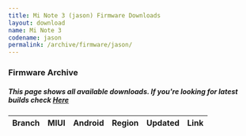 ```yaml
---
title: Mi Note 3 (jason) Firmware Downloads
layout: download
name: Mi Note 3
codename: jason
permalink: /archive/firmware/jason/
---
```



### Firmware Archive
##### This page shows all available downloads. If you're looking for latest builds check [Here](/firmware/jason/)


<div class="table-responsive-md" id="table-wrapper">
<table id="firmware" class="compact table table-striped table-hover table-sm">
    <thead class="thead-dark">
        <tr>
            <th>Branch</th>
            <th>MIUI</th>
            <th>Android</th>
            <th>Region</th>
            <th>Updated</th>
            <th>Link</th>
        </tr>
    </thead>
    <script>loadFirmwareDownloads('jason', 'full')</script>
</table>
</div>
